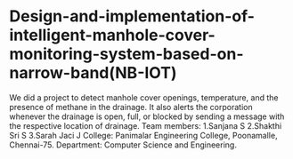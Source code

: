# Design-and-implementation-of-intelligent-manhole-cover-monitoring-system-based-on-narrow-band(NB-IOT)
We did a project to detect manhole cover openings, temperature, and the presence of methane in the drainage. It also alerts the corporation whenever the drainage is open, full, or blocked by sending a message with the respective location of drainage.
Team members:
1.Sanjana S
2.Shakthi Sri S
3.Sarah Jaci J
College:
Panimalar Engineering College, Poonamalle, Chennai-75.
Department:
Computer Science and Engineering.
